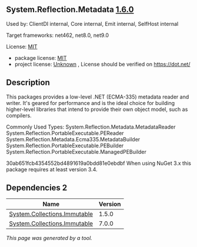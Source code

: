 ﻿System.Reflection.Metadata [1.6.0](https://www.nuget.org/packages/System.Reflection.Metadata/1.6.0)
--------------------

Used by: ClientDI internal, Core internal, Emit internal, SelfHost internal

Target frameworks: net462, net8.0, net9.0

License: [MIT](../../../../licenses/mit) 

- package license: [MIT](https://github.com/dotnet/corefx/blob/master/LICENSE.TXT) 
- project license: [Unknown](https://dot.net/) , License should be verified on https://dot.net/

Description
-----------
This packages provides a low-level .NET (ECMA-335) metadata reader and writer. It's geared for performance and is the ideal choice for building higher-level libraries that intend to provide their own object model, such as compilers.

Commonly Used Types:
System.Reflection.Metadata.MetadataReader
System.Reflection.PortableExecutable.PEReader
System.Reflection.Metadata.Ecma335.MetadataBuilder
System.Reflection.PortableExecutable.PEBuilder
System.Reflection.PortableExecutable.ManagedPEBuilder
 
30ab651fcb4354552bd4891619a0bdd81e0ebdbf 
When using NuGet 3.x this package requires at least version 3.4.

Dependencies 2
-----------

|Name|Version|
|----------|:----|
|[System.Collections.Immutable](../../../../packages/nuget.org/system.collections.immutable/1.5.0)|1.5.0|
|[System.Collections.Immutable](../../../../packages/nuget.org/system.collections.immutable/7.0.0)|7.0.0|

*This page was generated by a tool.*